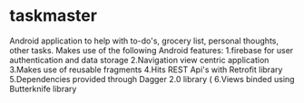 # taskmaster
Android application to help with to-do's, grocery list, personal thoughts, other tasks.
Makes use of the following Android features:
1.firebase for user authentication and data storage
2.Navigation view centric application
3.Makes use of reusable fragments
4.Hits REST Api's with Retrofit library
5.Dependencies provided through Dagger 2.0 library (
6.Views binded using Butterknife library
